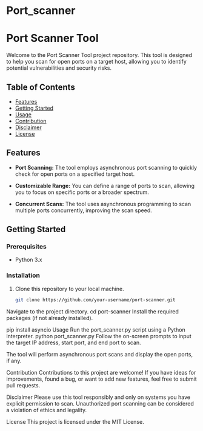 # Port_scanner
# Port Scanner Tool

Welcome to the Port Scanner Tool project repository. This tool is designed to help you scan for open ports on a target host, allowing you to identify potential vulnerabilities and security risks.

## Table of Contents

- [Features](#features)
- [Getting Started](#getting-started)
- [Usage](#usage)
- [Contribution](#contribution)
- [Disclaimer](#disclaimer)
- [License](#license)

## Features

- **Port Scanning:** The tool employs asynchronous port scanning to quickly check for open ports on a specified target host.

- **Customizable Range:** You can define a range of ports to scan, allowing you to focus on specific ports or a broader spectrum.

- **Concurrent Scans:** The tool uses asynchronous programming to scan multiple ports concurrently, improving the scan speed.

## Getting Started

### Prerequisites

- Python 3.x

### Installation

1. Clone this repository to your local machine.

   ```sh
   git clone https://github.com/your-username/port-scanner.git
Navigate to the project directory.
cd port-scanner
Install the required packages (if not already installed).

pip install asyncio
Usage
Run the port_scanner.py script using a Python interpreter.
python port_scanner.py
Follow the on-screen prompts to input the target IP address, start port, and end port to scan.

The tool will perform asynchronous port scans and display the open ports, if any.

Contribution
Contributions to this project are welcome! If you have ideas for improvements, found a bug, or want to add new features, feel free to submit pull requests.

Disclaimer
Please use this tool responsibly and only on systems you have explicit permission to scan. Unauthorized port scanning can be considered a violation of ethics and legality.

License
This project is licensed under the MIT License.
